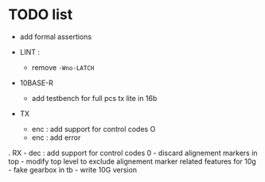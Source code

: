 # TODO list

- add formal assertions

- LINT :
    - remove `-Wno-LATCH` 

- 10BASE-R
    - add testbench for full pcs tx lite in 16b
- TX
    - enc : add support for control codes O
    - enc : add error

. RX 
    - dec : add support for control codes 0
    - discard alignement markers in top
    - modify top level to exclude alignement marker
      related features for 10g
    - fake gearbox in tb
    - write 10G version
